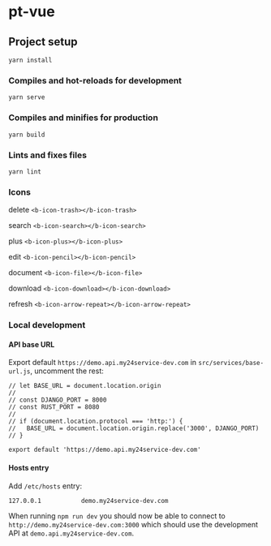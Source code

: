 # pt-vue

## Project setup
```
yarn install
```

### Compiles and hot-reloads for development
```
yarn serve
```

### Compiles and minifies for production
```
yarn build
```

### Lints and fixes files
```
yarn lint
```

### Icons

delete
```<b-icon-trash></b-icon-trash>```

search
```<b-icon-search></b-icon-search>```

plus
```<b-icon-plus></b-icon-plus>```

edit
```<b-icon-pencil></b-icon-pencil>```

document
```<b-icon-file></b-icon-file>```

download
```<b-icon-download></b-icon-download>```

refresh
```<b-icon-arrow-repeat></b-icon-arrow-repeat>```

### Local development

#### API base URL

Export default `https://demo.api.my24service-dev.com` in `src/services/base-url.js`, uncomment the rest:

```
// let BASE_URL = document.location.origin
//
// const DJANGO_PORT = 8000
// const RUST_PORT = 8080
//
// if (document.location.protocol === 'http:') {
//   BASE_URL = document.location.origin.replace('3000', DJANGO_PORT)
// }

export default 'https://demo.api.my24service-dev.com'
```

#### Hosts entry

Add `/etc/hosts` entry:

```
127.0.0.1           demo.my24service-dev.com
```

When running `npm run dev` you should now be able to connect to `http://demo.my24service-dev.com:3000` which should use the development API at `demo.api.my24service-dev.com`.
